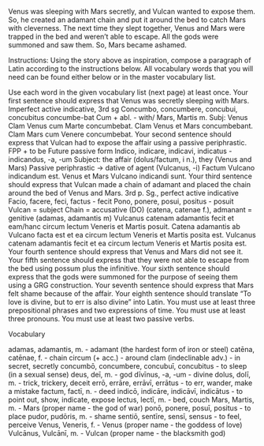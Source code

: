 Venus was sleeping with Mars secretly, and Vulcan wanted to expose them. So, he created an adamant chain and put it around the bed to catch Mars with cleverness. The next time they slept together, Venus and Mars were trapped in the bed and weren’t able to escape. All the gods were summoned and saw them. So, Mars became ashamed.

Instructions: Using the story above as inspiration, compose a paragraph of Latin according to the instructions below. All vocabulary words that you will need can be found either below or in the master vocabulary list.

Use each word in the given vocabulary list (next page) at least once.
Your first sentence should express that Venus was secretly sleeping with Mars.
Imperfect active indicative, 3rd sg
Concumbo, concumbere, concubui, concubitus
concumbe-bat
Cum + abl. - with/ Mars, Martis m.
Subj: Venus
Clam Venus cum Marte concumbebat.
Clam Venus et Mars concumbebant.
Clam Mars cum Venere concumbebat.
Your second sentence should express that Vulcan had to expose the affair using a passive periphrastic.
FPP + to be
Future passive form
Indico, indicare, indicavi, indicatus - indicandus, -a, -um
Subject: the affair (dolus/factum, i n.), they (Venus and Mars)
Passive periphrastic -> dative of agent (Vulcanus, -i)
Factum Vulcano indicandum est.
Venus et Mars Vulcano indicandi sunt.
Your third sentence should express that Vulcan made a chain of adamant and placed the chain around the bed of Venus and Mars.
3rd p. Sg., perfect active indicative
Facio, facere, feci, factus - fecit
Pono, ponere, posui, positus - posuit
Vulcan = subject
Chain = accusative (DO) (catena, catenae f.), admanant = genitive (adamas, adamantis m)
Vulcanus catenam adamantis fecit et eam/hanc circum lectum Veneris et Martis posuit.
Catena adamantis ab Vulcano facta est et ea circum lectum Veneris et Martis posita est.
Vulcanus catenam adamantis fecit et ea circum lectum Veneris et Martis posita est.
Your fourth  sentence should express that Venus and Mars did not see it.
Your fifth sentence should express that they were not able to escape from the bed using possum plus the infinitive.
Your sixth sentence should express that the gods were summoned for the purpose of seeing them using a GRG construction.
Your seventh sentence should express that Mars felt shame because of the affair.
Your eighth sentence should translate “To love is divine, but to err is also divine” into Latin.
You must use at least three prepositional phrases and two expressions of time.
You must use at least three pronouns.
You must use at least two passive verbs.


Vocabulary

adamas, adamantis, m. - adamant (the hardest form of iron or steel)
catēna, catēnae, f. - chain
circum (+ acc.) - around
clam (indeclinable adv.) - in secret, secretly
concumbō, concumbere, concubuī, concubitus - to sleep (in a sexual sense)
deus, deī, m. - god
dīvīnus, -a, -um - divine
dolus, dolī, m. - trick, trickery, deceit
errō, errāre, errāvī, errātus - to err, wander, make a mistake
factum, factī, n. - deed
indicō, indicāre, indicāvī, indicātus - to point out, show, indicate, expose
lectus, lectī, m. - bed, couch
Mars, Martis, m. - Mars (proper name - the god of war)
ponō, ponere, posuī, positus - to place
pudor, pudōris, m. - shame
sentiō, sentīre, sensī, sensus - to feel, perceive
Venus, Veneris, f. - Venus (proper name - the goddess of love)
Vulcānus, Vulcānī, m. - Vulcan (proper name - the blacksmith god)

